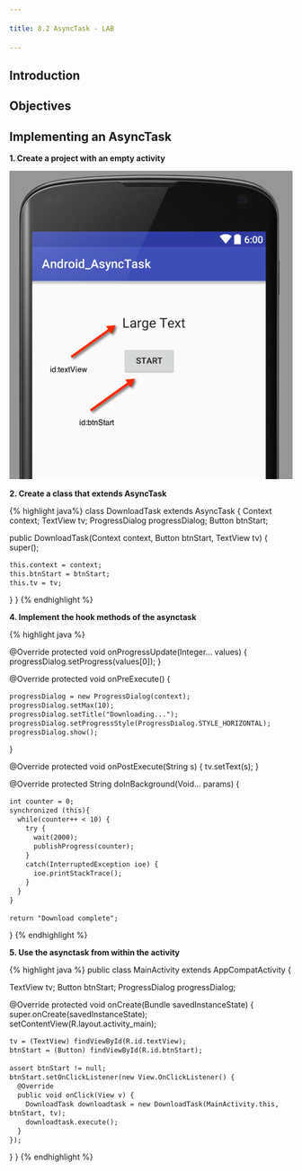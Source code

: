 ```yaml
---

title: 8.2 AsyncTask - LAB

---
```


## Introduction

## Objectives

## Implementing an AsyncTask

**1. Create a project with an empty activity**

![](images/asynctask-lab.png)

**2. Create a class that extends AsyncTask**

{% highlight java%}
class DownloadTask extends AsyncTask {
  Context context;
  TextView tv;
  ProgressDialog progressDialog;
  Button btnStart;

  public DownloadTask(Context context,
                      Button btnStart,
                      TextView tv) {
    super();

    this.context = context;
    this.btnStart = btnStart;
    this.tv = tv;
  }
}
{% endhighlight %}



**4. Implement the hook methods of the asynctask**

{% highlight java %}

  @Override
  protected void onProgressUpdate(Integer... values) {
    progressDialog.setProgress(values[0]);
  }

  @Override
  protected void onPreExecute() {

    progressDialog = new ProgressDialog(context);
    progressDialog.setMax(10);
    progressDialog.setTitle("Downloading...");
    progressDialog.setProgressStyle(ProgressDialog.STYLE_HORIZONTAL);
    progressDialog.show();
  }

  @Override
  protected void onPostExecute(String s) {
    tv.setText(s);
  }

  @Override
  protected String doInBackground(Void... params) {

    int counter = 0;
    synchronized (this){
      while(counter++ < 10) {
        try {
          wait(2000);
          publishProgress(counter);
        }
        catch(InterruptedException ioe) {
          ioe.printStackTrace();
        }
      }
    }

    return "Download complete";
  }
{% endhighlight %}

**5. Use the asynctask from within the activity**

{% highlight java %}
public class MainActivity extends AppCompatActivity {

  TextView tv;
  Button btnStart;
  ProgressDialog progressDialog;

  @Override
  protected void onCreate(Bundle savedInstanceState) {
    super.onCreate(savedInstanceState);
    setContentView(R.layout.activity_main);

    tv = (TextView) findViewById(R.id.textView);
    btnStart = (Button) findViewById(R.id.btnStart);

    assert btnStart != null;
    btnStart.setOnClickListener(new View.OnClickListener() {
      @Override
      public void onClick(View v) {
        DownloadTask downloadtask = new DownloadTask(MainActivity.this, btnStart, tv);
        downloadtask.execute();
      }
    });
  }
}
{% endhighlight %}



